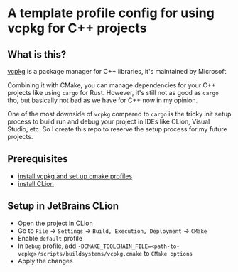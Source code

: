 # A template profile config for using vcpkg for C++ projects

## What is this?

[vcpkg](https://github.com/microsoft/vcpkg) is a package manager for C++ libraries, it's maintained by Microsoft.

Combining it with CMake, you can manage dependencies for your C++ projects like using `cargo` for Rust. However, it's still not as good as `cargo` tho, but basically not bad as we have for C++ now in my opinion.

One of the most downside of `vcpkg` compared to `cargo` is the tricky init setup process to build run and debug your project in IDEs like CLion, Visual Studio, etc. So I create this repo to reserve the setup process for my future projects.

## Prerequisites

- [install vcpkg and set up cmake profiles](https://learn.microsoft.com/en-us/vcpkg/get_started/get-started-vscode?pivots=shell-bash)
- [install CLion](https://www.jetbrains.com/clion/download/)

## Setup in JetBrains CLion

- Open the project in CLion
- Go to `File` -> `Settings` -> `Build, Execution, Deployment` -> `CMake`
- Enable `default` profile
- In `Debug` profile, add `-DCMAKE_TOOLCHAIN_FILE=<path-to-vcpkg>/scripts/buildsystems/vcpkg.cmake` to `CMake options`
- Apply the changes
